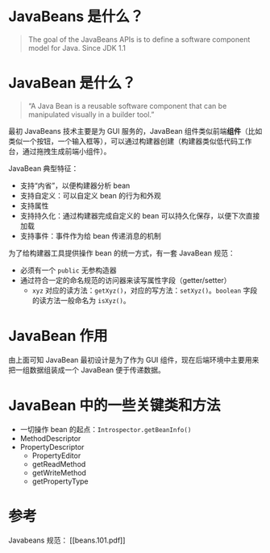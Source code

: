 # JavaBeans 是什么？

> The goal of the JavaBeans APIs is to define a software component model for Java.
> Since JDK 1.1

# JavaBean 是什么？

> “A Java Bean is a reusable software component that can be manipulated visually in a builder tool.”

最初 JavaBeans 技术主要是为 GUI 服务的，JavaBean 组件类似前端**组件**（比如类似一个按钮，一个输入框等），可以通过构建器创建（构建器类似低代码工作台，通过拖拽生成前端小组件）。

JavaBean 典型特征：

- 支持“内省”，以便构建器分析 bean
- 支持自定义：可以自定义 bean 的行为和外观
- 支持属性
- 支持持久化：通过构建器完成自定义的 bean 可以持久化保存，以便下次直接加载
- 支持事件：事件作为给 bean 传递消息的机制

为了给构建器工具提供操作 bean 的统一方式，有一套 JavaBean 规范：

- 必须有一个 `public` 无参构造器
- 通过符合一定的命名规范的访问器来读写属性字段（getter/setter）
    - `xyz` 对应的读方法：`getXyz()`，对应的写方法：`setXyz()`。`boolean` 字段的读方法一般命名为 `isXyz()`。

# JavaBean 作用

由上面可知 JavaBean 最初设计是为了作为 GUI 组件，现在后端环境中主要用来把一组数据组装成一个 JavaBean 便于传递数据。

# JavaBean 中的一些关键类和方法

- 一切操作 bean 的起点：`Introspector.getBeanInfo()`
- MethodDescriptor
- PropertyDescriptor
    - PropertyEditor
    - getReadMethod
    - getWriteMethod
    - getPropertyType

# 参考

Javabeans 规范： [[beans.101.pdf]]
